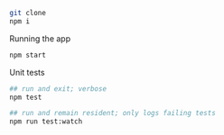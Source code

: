 ```bash
git clone
npm i
```

Running the app

```bash
npm start
```

Unit tests

```bash
## run and exit; verbose
npm test

## run and remain resident; only logs failing tests
npm run test:watch
```

